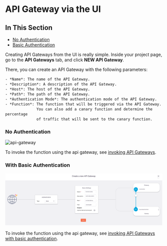 # API Gateway via the UI

## In This Section

- [No Authentication](#none-auth)
- [Basic Authentication](#basic-auth)

Creating API Gateways from the UI is really simple.
Inside your project page, go to the **API Gateways** tab, and click **NEW API Gateway**.

There, you can create an API Gateway with the following parameters:

    - *Name*: The name of the API Gateway.
    - *Description*: A description of the API Gateway.
    - *Host*: The host of the API Gateway.
    - *Path*: The path of the API Gateway.
    - *Authentication Mode*: The authentication mode of the API Gateway.
    - *Function*: The function that will be triggered via the API Gateway. 
                  You can also add a canary function and determine the percentage 
                  of traffic that will be sent to the canary function.

<a id="none-auth"></a>
### No Authentication

![api-gateway](../../../docs/assets/images/api-gateway-ui-none.png)

To invoke the function using the api gateway, see [invoking API Gateways](./http.md#invoke-none).

<a id="basic-auth"></a>
### With Basic Authentication

![api-gateway-basic-auth](../../../docs/assets/images/api-gateway-ui-basic-auth.png)

To invoke the function using the api gateway, see [invoking API Gateways with basic authentication](./http.md#invoke-basic).